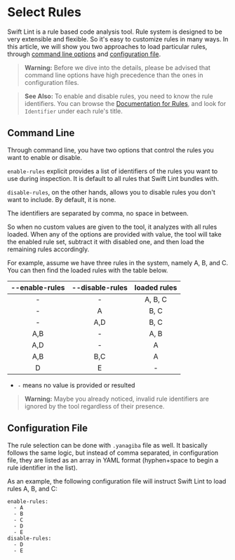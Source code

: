 # Select Rules

Swift Lint is a rule based code analysis tool. Rule system is designed to be very extensible and flexible. So it's easy to customize rules in many ways. In this article, we will show you two approaches to load particular rules, through [command line options](#command-line) and [configuration file](#configuration-file).

> **Warning:** Before we dive into the details, please be advised that command line options have high precedence than the ones in configuration files.

> **See Also:** To enable and disable rules, you need to know the rule identifiers.
You can browse the [Documentation for Rules](Rules),
and look for `Identifier` under each rule's title.

## Command Line

Through command line, you have two options that control the rules you want to enable or disable.

`enable-rules` explicit provides a list of identifiers of the rules you want to use during inspection.
It is default to all rules that Swift Lint bundles with.

`disable-rules`, on the other hands, allows you to disable rules you don't want to include. By default, it is none.

The identifiers are separated by comma, no space in between.

So when no custom values are given to the tool, it analyzes with all rules loaded.
When any of the options are provided with value, the tool will take the enabled rule set, subtract it with disabled one, and then load the remaining rules accordingly.

For example, assume we have three rules in the system, namely A, B, and C.
You can then find the loaded rules with the table below.

| --enable-rules | --disable-rules | loaded rules |
| :---: | :---: | :---: |
| - | - | A, B, C |
| - | A | B, C |
| - | A,D | B, C |
| A,B | - | A, B |
| A,D | - | A |
| A,B | B,C | A |
| D | E | - |

* `-` means no value is provided or resulted

> **Warning:** Maybe you already noticed, invalid rule identifiers are ignored by the tool regardless of their presence.

## Configuration File

The rule selection can be done with `.yanagiba` file as well. It basically follows the same logic, but instead of comma separated, in configuration file, they are listed as an array in YAML format (hyphen+space to begin a rule identifier in the list).

As an example, the following configuration file will instruct Swift Lint to load rules A, B, and C:

```
enable-rules:
  - A
  - B
  - C
  - D
  - E
disable-rules:
  - D
  - E
```
